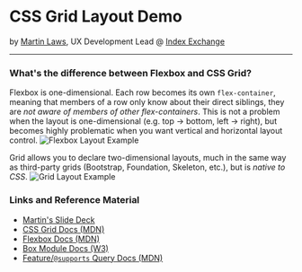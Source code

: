 # CSS Grid Layout Demo
by [Martin Laws](https://twitter.com/martinblaws), UX Development Lead @ [Index Exchange](http://www.indexexchange.com)

---

### What's the difference between Flexbox and CSS Grid?
Flexbox is one-dimensional. Each row becomes its own `flex-container`, meaning that members of a row only know about their direct siblings, they are _not aware of members of other flex-containers_. This is not a problem when the layout is one-dimensional (e.g. top -> bottom, left -> right), but becomes highly problematic when you want vertical and horizontal layout control.
![Flexbox Layout Example](https://i.imgur.com/cLRrezS.png)

Grid allows you to declare two-dimensional layouts, much in the same way as third-party grids (Bootstrap, Foundation, Skeleton, etc.), but is _native to CSS_.
![Grid Layout Example](https://i.imgur.com/OTN63a5.png)

### Links and Reference Material
* [Martin's Slide Deck](https://docs.google.com/a/cascorp.net/presentation/d/1WR3gDXBJNYNQy4SDiAYXzwzqm3UY_q6o0rXUTKqtwAI/edit?usp=sharing)
* [CSS Grid Docs (MDN)](https://developer.mozilla.org/en-US/docs/Glossary/Grid)
* [Flexbox Docs (MDN)](https://developer.mozilla.org/en-US/docs/Web/CSS/CSS_Flexible_Box_Layout)
* [Box Module Docs (W3)](https://www.w3.org/TR/css-align-3/#intro)
* [Feature/`@supports` Query Docs (MDN)](https://developer.mozilla.org/en-US/docs/Web/CSS/%40supports)
